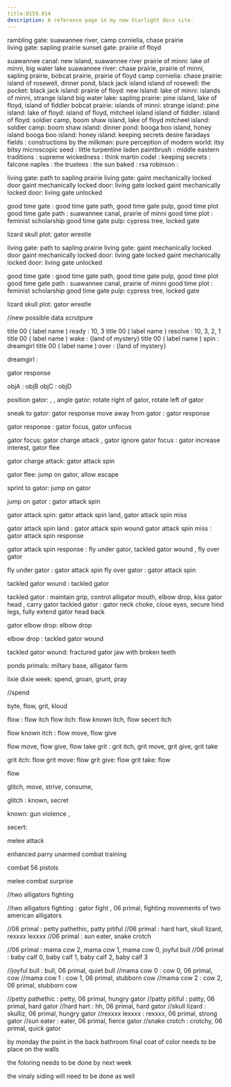 ```yaml
---
title:0159.014
description: A reference page in my new Starlight docs site.
---
```


rambling gate:   suawannee river,  camp cornielia, chase prairie  
living gate:     sapling prairie 
sunset gate:     prairie of floyd 

suawannee canal: new island, suawannee river
prairie of minni: lake of minni, big water lake
suawannee river: chase prairie, prairie of minni, sapling prairie, bobcat prairie, prairie of floyd 
camp cornielia: 
chase prairie: island of rosewell, dinner pond, black jack island
island of rosewell: 
the pocket:
black jack island:
prairie of floyd: 
new island: 
lake of minni: islands of minni, strange island
big water lake: 
sapling prairie: pine island, lake of floyd, island of fiddler
bobcat prairie:
islands of minni: 
strange island: 
pine island: 
lake of floyd:  island of floyd, mitcheel island 
island of fiddler: 
island of floyd: soldier camp, boom shaw island, lake of floyd
mitcheel island: 
soldier camp: 
boom shaw island: 
dinner pond: booga boo island, honey island
booga boo island: 
honey island: 
keeping secrets
desire
faradays fields :
constructions by the milkman:
pure perception of modern world:
itsy bitsy microscopic seed :
little turpentine laden paintbrush :
 middle eastern traditions :
supreme wickedness :
think martin codel :
keeping secrets :
falcone naples :
the trustees :
the sun baked  :
rsa robinson :


living gate: path to sapling prairie 
living gate: gaint mechanically locked door
gaint mechanically locked door: living gate locked
gaint mechanically locked door: living gate unlocked

good time gate : good time gate path, good time gate pulp, good time plot  
good time gate path : suawannee canal, prairie of minni 
good time plot : feminist scholarship
good time gate pulp: cypress tree, locked gate

lizard skull plot: gator wrestle

living gate: path to sapling prairie 
living gate: gaint mechanically locked door
gaint mechanically locked door: living gate locked
gaint mechanically locked door: living gate unlocked

good time gate : good time gate path, good time gate pulp, good time plot  
good time gate path : suawannee canal, prairie of minni 
good time plot : feminist scholarship
good time gate pulp: cypress tree, locked gate

lizard skull plot: gator wrestle

//new possible data scrutpure 

title 00 ( label name ) ready : 10, 3
title 00 ( label name ) resolve : 10, 3, 2, 1
title 00 ( label name ) wake : {land of mystery}
title 00 ( label name ) spin : dreamgirl
title 00 ( label name ) over : {land of mystery}



dreamgirl : 





gator response


objA : objB 
objC : objD 




position gator: , , 
angle gator: rotate right of gator, rotate left of gator

sneak to gator: gator response
move away from gator : gator response 

gator response : gator focus, gator unfocus  

gator focus: gator charge attack , gator ignore
gator focus : gator increase interest, gator flee

gator charge attack: gator attack spin

gator flee: jump on gator, allow escape 

sprint to gator: jump on gator

jump on gator : gator attack spin

gator attack spin: gator attack spin land, gator attack spin miss

gator attack spin land : gator attack spin wound
gator attack spin miss : gator attack spin response

gator attack spin response : fly under gator,  tackled gator wound , fly over gator

fly under gator : gator attack spin
fly over gator : gator attack spin 

tackled gator wound : tackled gator 

tackled gator : maintain grip, control alligator mouth, elbow drop, kiss gator head , carry gator 
tackled gator : gator neck choke, close eyes, secure hind legs, fully extend gator head back

gator elbow drop: elbow drop

elbow drop : tackled gator wound

tackled gator wound: fractured gator jaw with broken teeth  

ponds primals: miltary base, alligator farm


lixie dixie week: spend, groan, grunt, pray

//spend


byte, flow, grit, kloud



flow : flow itch 
flow itch: flow known itch, flow secert itch

flow known itch : flow move, flow give


flow move, flow give, flow take
grit : grit itch, grit move, grit give, grit take 

grit itch: flow
grit move: flow
grit give: flow
grit take: flow



flow

glitch, move, strive, consume, 

glitch : known, secret   

known: gun violence ,

secert: 


melee attack

enhanced parry
unarmed combat training

combat 56 pistols 

melee combat surprise 




//two alligators fighting 



//two alligators fighting : gator fight , 06 primal, fighting movements of two american alligators


//06 primal : petty pathethic, patty pitiful
//06 primal : hard hart, skull lizard, rexxxx lexxxx
//06 primal : sun eater, snake crotch

//06 primal : mama cow 2, mama cow 1, mama cow 0, joyful bull 
//06 primal : baby calf 0, baby calf 1, baby calf 2, baby calf 3 

//joyful bull : bull, 06 primal, quiet bull
//mama cow 0 : cow 0, 06 primal,  cow 
//mama cow 1 : cow 1, 06 primal, stubborn cow 
//mama cow 2 : cow 2, 06 primal, stubborn cow 

//petty pathethic : petty, 06 primal, hungry gator 
//patty pitiful : patty, 06 primal, hard gator
//hard hart : hh, 06 primal, hard gator
//skull lizard : skulliz, 06 primal, hungry gator
//rexxxx lexxxx : rexxxx, 06 primal, strong gator
//sun eater :  eater, 06 primal, fierce gator
//snake crotch : crotchy, 06 primal, quick gator

   by monday 
the paint in the back bathroom 
final coat of color needs to be place on the walls 

the foloring needs to be done by next week 

the vinaly siding will need to be done as well 
